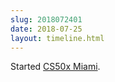 ```yaml
---
slug: 2018072401
date: 2018-07-25
layout: timeline.html
---
```


Started [CS50x Miami](https://theideacenter.co/cs50xmiami/). 
